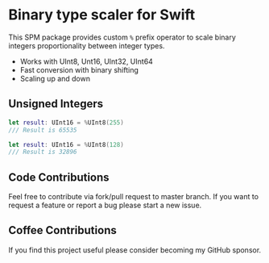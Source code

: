 # Binary type scaler for Swift

This SPM package provides custom `%`  prefix operator to scale binary integers proportionality between integer types.

- Works with UInt8, Unt16, UInt32, UInt64
- Fast conversion with binary shifting
- Scaling up and down

## Unsigned Integers
```swift
let result: UInt16 = %UInt8(255)
/// Result is 65535

let result: UInt16 = %UInt8(128)
/// Result is 32896
```
## Code Contributions
Feel free to contribute via fork/pull request to master branch. If you want to request a feature or report a bug please start a new issue.

## Coffee Contributions
If you find this project useful please consider becoming my GitHub sponsor.
